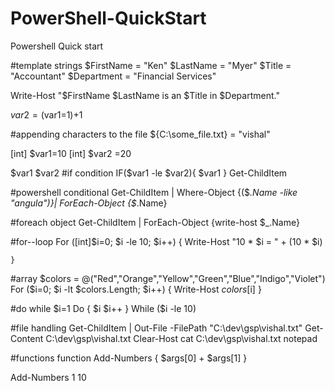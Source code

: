 # PowerShell-QuickStart
Powershell Quick start

#template strings
$FirstName = "Ken"
$LastName = "Myer"
$Title = "Accountant"
$Department = "Financial Services"

Write-Host "$FirstName $LastName is an $Title in $Department."

$var2=($var1=1)+1

#appending characters to the file
${C:\some_file.txt} = "vishal"

[int] $var1=10
[int] $var2 =20

$var1
$var2
#if condition
IF($var1 -le $var2){
  $var1
  }
Get-ChildItem

#powershell conditional
Get-ChildItem | Where-Object {($_.Name -like "*angula*")}| ForEach-Object {$_.Name}

#foreach object
Get-ChildItem | ForEach-Object {write-host $_.Name}

#for--loop
For ([int]$i=0; $i -le 10; $i++) {
   Write-Host "10 * $i = " + (10 * $i)

    }

#array
$colors = @("Red","Orange","Yellow","Green","Blue","Indigo","Violet")
For ($i=0; $i -lt $colors.Length; $i++) {
   Write-Host $colors[$i]
    }

#do while
$i=1
Do {
    $i
    $i++
    }
While ($i -le 10)

#file handling
Get-ChildItem | Out-File -FilePath "C:\dev\gsp\vishal.txt"
Get-Content C:\dev\gsp\vishal.txt
Clear-Host
cat C:\dev\gsp\vishal.txt
notepad

#functions
function Add-Numbers
{
 $args[0] + $args[1]
}

Add-Numbers 1 10
